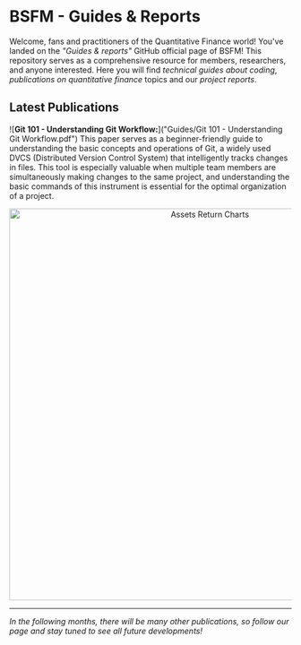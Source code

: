 # BSFM - Guides & Reports
Welcome, fans and practitioners of the Quantitative Finance world! You've landed on the _"Guides & reports"_ GitHub official page of BSFM! 
This repository serves as a comprehensive resource for members, researchers, and anyone interested. Here you will find _technical guides about coding_, _publications on quantitative finance_ topics and our _project reports_.

## Latest Publications
![**Git 101 - Understanding Git Workflow:**]("Guides/Git 101 - Understanding Git Workflow.pdf") This paper serves as a beginner-friendly guide to understanding the basic concepts and operations of Git, a widely used DVCS (Distributed Version Control System) that intelligently tracks changes in files. This tool is especially valuable when multiple team members are simultaneously making changes to the same project, and understanding the basic commands of this instrument is essential for the optimal organization of a project.

<p align="center">
  <img src="Guides/_Covers/Git 101 - Understanding Git Workflow.pdf - Cover.png" alt = "Assets Return Charts" width="700px">
</p>

---
_In the following months, there will be many other publications, so follow our page and stay tuned to see all future developments!_

